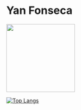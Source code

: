 # Yan Fonseca

<div>
<a href="https://github.com/Yaaaaaaaaan">
<img loading="lazy" height="180em" src="https://github-readme-stats.vercel.app/api/top-langs/?username=Yaaaaaaaaan&layout=compact&langs_count=7&theme=shadow_green"/>
</div>


[![Top Langs](https://github-readme-stats.vercel.app/api/top-langs/?username=Yaaaaaaaaan)](https://github.com/Yaaaaaaaaan/github-readme-stats)

